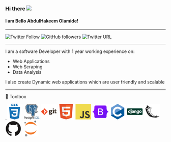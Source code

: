 ### Hi there <img src="https://raw.githubusercontent.com/MartinHeinz/MartinHeinz/master/wave.gif" width="30px">
#### I am Bello AbdulHakeem Olamide!

___

![Twitter Follow](https://img.shields.io/twitter/follow/officialalkenes?label=Total%20Followers&style=social)
![GitHub followers](https://img.shields.io/github/followers/officialalkenes?label=total%20followers&style=social)
![Twitter URL](https://img.shields.io/twitter/url?label=follow%20me%20on&style=social&url=https%3A%2F%2Ftwitter.com%2Fofficialalkenes)

___

I am a software Developer with 1 year working experience on:

- Web Applications
- Web Scraping
- Data Analysis

I also create Dynamic web applications which are user friendly and scalable

___

🔭 Toolbox

.<img src="https://github.com/devicons/devicon/raw/master/icons/css3/css3-plain-wordmark.svg" width="50" height="50">
<img src="https://github.com/devicons/devicon/raw/master/icons/postgresql/postgresql-original-wordmark.svg" width="50" height="50">
<img src="https://github.com/devicons/devicon/raw/master/icons/git/git-original-wordmark.svg" width="50" height="50">
<img src="https://github.com/devicons/devicon/raw/master/icons/html5/html5-original.svg" width="50" height="50">
<img src="https://github.com/devicons/devicon/raw/master/icons/javascript/javascript-original.svg" width="50" height="50">
<img src="https://github.com/devicons/devicon/blob/master/icons/bootstrap/bootstrap-original.svg" width="50" height="50">
<img src="https://github.com/devicons/devicon/blob/master/icons/c/c-original.svg" width="50" height="50">
<img src="https://github.com/devicons/devicon/blob/master/icons/django/django-original.svg" width="50" height="50">
<img src="https://github.com/devicons/devicon/blob/master/icons/flask/flask-original.svg" width="50" height="50">
<img src="https://github.com/devicons/devicon/blob/master/icons/github/github-original.svg" width="50" height="50">
<img src="https://github.com/devicons/devicon/blob/master/icons/jupyter/jupyter-original.svg" width="50" height="50">





<!--
**officialalkenes/officialalkenes** is a ✨ _special_ ✨ repository because its `README.md` (this file) appears on your GitHub profile.

Here are some ideas to get you started:

- 🔭 I’m currently working on ...
- 🌱 I’m currently learning ...
- 👯 I’m looking to collaborate on ...
- 🤔 I’m looking for help with ...
- 💬 Ask me about ...
- 📫 How to reach me: ...
- 😄 Pronouns: ...
- ⚡ Fun fact: ...
-->
 

